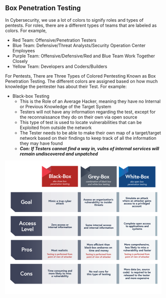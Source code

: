 ## Box Penetration Testing

In Cybersecurity, we use a lot of colors to signify roles and types of pentests. For roles, there are a different types of teams that are labeled as colors. For example,
+ Red Team: Offensive/Penetration Testers
+ Blue Team: Defensive/Threat Analysts/Security Operation Center Employees
+ Purple Team: Offensive/Defensive/Red and Blue Team Work Together Closely
+ Yellow Team: Developers and Coders/Builders

For Pentests, There are Three Types of Colored Pentesting Known as Box Penetration Testing. The different colors are assigned based on how much knowledge the pentester has about their Test. For example:

+ Black-box Testing
  + This is the Role of an Average Hacker, meaning they have no Internal or Previous Knowledge of the Target System
  + Testers will not have any information regarding the test, except for the reconnaissance they do on their own via open source
  + This type of test is used to locate vulnerabilities that can be Exploited from outside the network
  + The Tester needs to be able to make their own map of a target/target network based on their findings to keep track of all the information they may have found
  + ***Con: If Testers cannot find a way in, vulns of internal services will remain undiscovered and unpatched***



![alttext](https://github.com/GCU-GenCyber/GenCyber-Camp-23/blob/main/Pentesting%20Fundamentals/img/Box.png)
